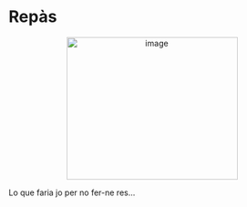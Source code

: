 # Repàs
<p align="center">
  <img width="300" height="250" alt="image" src="https://github.com/user-attachments/assets/f523d55d-6e80-49f1-aff6-d24fd16a5b65" />
</p>


Lo que faria jo per no fer-ne res...
